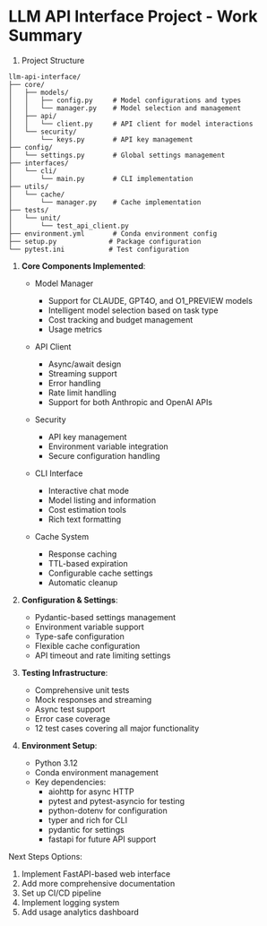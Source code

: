 # LLM API Interface Project - Work Summary

1. Project Structure

```code
llm-api-interface/
├── core/
│   ├── models/
│   │   ├── config.py     # Model configurations and types
│   │   └── manager.py    # Model selection and management
│   ├── api/
│   │   └── client.py     # API client for model interactions
│   └── security/
│       └── keys.py       # API key management
├── config/
│   └── settings.py       # Global settings management
├── interfaces/
│   └── cli/
│       └── main.py       # CLI implementation
├── utils/
│   └── cache/
│       └── manager.py    # Cache implementation
├── tests/
│   └── unit/
│       └── test_api_client.py
├── environment.yml       # Conda environment config
├── setup.py             # Package configuration
└── pytest.ini           # Test configuration
```

1. **Core Components Implemented**:
   - Model Manager
     - Support for CLAUDE, GPT4O, and O1_PREVIEW models
     - Intelligent model selection based on task type
     - Cost tracking and budget management
     - Usage metrics

   - API Client
     - Async/await design
     - Streaming support
     - Error handling
     - Rate limit handling
     - Support for both Anthropic and OpenAI APIs

   - Security
     - API key management
     - Environment variable integration
     - Secure configuration handling

   - CLI Interface
     - Interactive chat mode
     - Model listing and information
     - Cost estimation tools
     - Rich text formatting

   - Cache System
     - Response caching
     - TTL-based expiration
     - Configurable cache settings
     - Automatic cleanup

2. **Configuration & Settings**:
   - Pydantic-based settings management
   - Environment variable support
   - Type-safe configuration
   - Flexible cache configuration
   - API timeout and rate limiting settings

3. **Testing Infrastructure**:
   - Comprehensive unit tests
   - Mock responses and streaming
   - Async test support
   - Error case coverage
   - 12 test cases covering all major functionality

4. **Environment Setup**:
   - Python 3.12
   - Conda environment management
   - Key dependencies:
     - aiohttp for async HTTP
     - pytest and pytest-asyncio for testing
     - python-dotenv for configuration
     - typer and rich for CLI
     - pydantic for settings
     - fastapi for future API support

Next Steps Options:

1. Implement FastAPI-based web interface
2. Add more comprehensive documentation
3. Set up CI/CD pipeline
4. Implement logging system
5. Add usage analytics dashboard
